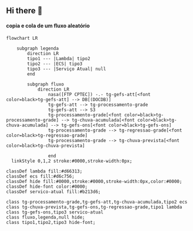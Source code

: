 ## Hi there 👋

<!--

**Here are some ideas to get you started:**

🙋‍♀️ A short introduction - what is your organization all about?
🌈 Contribution guidelines - how can the community get involved?
👩‍💻 Useful resources - where can the community find your docs? Is there anything else the community should know?
🍿 Fun facts - what does your team eat for breakfast?
🧙 Remember, you can do mighty things with the power of [Markdown](https://docs.github.com/github/writing-on-github/getting-started-with-writing-and-formatting-on-github/basic-writing-and-formatting-syntax)
-->

#### copia e cola de um fluxo aleatório
```mermaid
flowchart LR

    subgraph legenda
        direction LR
        tipo1 --- |Lambda| tipo2
        tipo2 --- |ECS| tipo3
        tipo3 --- |Serviço Atual| null
        end
    
        subgraph fluxo
            direction LR
                nasa([FTP CPTEC]) -.- tg-gefs-att[<font color=black>tg-gefs-att] --> DB[(DOCDB)]
                tg-gefs-att --> tg-processamento-grade
                tg-gefs-att --> S3
                tg-processamento-grade[<font color=black>tg-processamento-grade] --> tg-chuva-acumulada[<font color=black>tg-chuva-acumulada] --> tg-gefs-ons[<font color=black>tg-gefs-ons]
                tg-processamento-grade --> tg-regressao-grade[<font color=black>tg-regressao-grade]
                tg-processamento-grade --> tg-chuva-prevista[<font color=black>tg-chuva-prevista]

                end
  linkStyle 0,1,2 stroke:#0000,stroke-width:0px;

classDef lambda fill:#d66313;
classDef ecs fill:#d6c756;
classDef hide fill:#0000,stroke:#0000,stroke-width:0px,color:#0000;
classDef hide-font color:#0000;
classDef servico-atual fill:#b213d6;

class tg-processamento-grade,tg-gefs-att,tg-chuva-acumulada,tipo2 ecs
class tg-chuva-prevista,tg-gefs-ons,tg-regressao-grade,tipo1 lambda
class tg-gefs-ons,tipo3 servico-atual
class fluxo,legenda,null hide;
class tipo1,tipo2,tipo3 hide-font;

```
